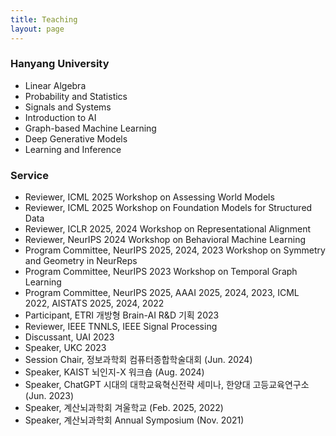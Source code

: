 ```yaml
---
title: Teaching
layout: page
---
```


<h3>Hanyang University</h3>
<ul>
<li>Linear Algebra</li>
<li>Probability and Statistics</li>
<li>Signals and Systems</li>
<li>Introduction to AI</li>
<li>Graph-based Machine Learning</li>
<li>Deep Generative Models</li>
<li>Learning and Inference</li>
</ul>

<h3>Service</h3>
<ul>
<li>Reviewer, ICML 2025 Workshop on Assessing World Models</li>
<li>Reviewer, ICML 2025 Workshop on Foundation Models for Structured Data</li>
<li>Reviewer, ICLR 2025, 2024 Workshop on Representational Alignment</li>
<li>Reviewer, NeurIPS 2024 Workshop on Behavioral Machine Learning</li>
<li>Program Committee, NeurIPS 2025, 2024, 2023 Workshop on Symmetry and Geometry in NeurReps</li>
<li>Program Committee, NeurIPS 2023 Workshop on Temporal Graph Learning</li>
<li>Program Committee, NeurIPS 2025, AAAI 2025, 2024, 2023, ICML 2022, AISTATS 2025, 2024, 2022</li>
<li>Participant, ETRI 개방형 Brain-AI R&D 기획 2023</li>
<li>Reviewer, IEEE TNNLS, IEEE Signal Processing</li>
<li>Discussant, UAI 2023</li>
<li>Speaker, UKC 2023</li>
<li>Session Chair, 정보과학회 컴퓨터종합학술대회 (Jun. 2024)</li>
<li>Speaker, KAIST 뇌인지-X 워크숍 (Aug. 2024)</li>  
<li>Speaker, ChatGPT 시대의 대학교육혁신전략 세미나, 한양대 고등교육연구소 (Jun. 2023)</li>
<li>Speaker, 계산뇌과학회 겨울학교 (Feb. 2025, 2022)</li>
<li>Speaker, 계산뇌과학회 Annual Symposium (Nov. 2021)</li>
</ul>
